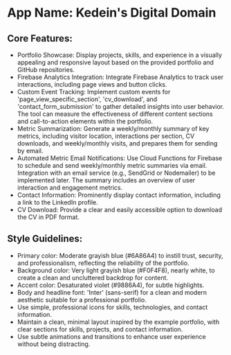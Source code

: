 # **App Name**: Kedein's Digital Domain

## Core Features:

- Portfolio Showcase: Display projects, skills, and experience in a visually appealing and responsive layout based on the provided portfolio and GitHub repositories.
- Firebase Analytics Integration: Integrate Firebase Analytics to track user interactions, including page views and button clicks.
- Custom Event Tracking: Implement custom events for 'page_view_specific_section', 'cv_download', and 'contact_form_submission' to gather detailed insights into user behavior. The tool can measure the effectiveness of different content sections and call-to-action elements within the portfolio.
- Metric Summarization: Generate a weekly/monthly summary of key metrics, including visitor location, interactions per section, CV downloads, and weekly/monthly visits, and prepares them for sending by email.
- Automated Metric Email Notifications: Use Cloud Functions for Firebase to schedule and send weekly/monthly metric summaries via email. Integration with an email service (e.g., SendGrid or Nodemailer) to be implemented later. The summary includes an overview of user interaction and engagement metrics.
- Contact Information: Prominently display contact information, including a link to the LinkedIn profile.
- CV Download: Provide a clear and easily accessible option to download the CV in PDF format.

## Style Guidelines:

- Primary color: Moderate grayish blue (#6A86A4) to instill trust, security, and professionalism, reflecting the reliability of the portfolio.
- Background color: Very light grayish blue (#F0F4F8), nearly white, to create a clean and uncluttered backdrop for content.
- Accent color: Desaturated violet (#9886A4), for subtle highlights.
- Body and headline font: 'Inter' (sans-serif) for a clean and modern aesthetic suitable for a professional portfolio.
- Use simple, professional icons for skills, technologies, and contact information.
- Maintain a clean, minimal layout inspired by the example portfolio, with clear sections for skills, projects, and contact information.
- Use subtle animations and transitions to enhance user experience without being distracting.